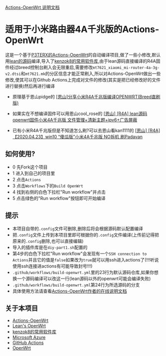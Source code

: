 [Actions-OpenWrt 说明文档](https://p3terx.com/archives/build-openwrt-with-github-actions.html)

# 适用于小米路由器4A千兆版的Actions-OpenWrt

这是一个基于[P3TERX的Actions-OpenWrt](https://github.com/P3TERX/Actions-OpenWrt)的自动编译项目,做了一些小修改,默认用[lean的源码](https://github.com/coolsnowwolf/lede)编译,导入了[kenzok8的常用软件库](https://github.com/kenzok8/openwrt-packages.git),由于lean源码直接编译的R4A固件经过breed控制台刷入会无限重启,需要修改`mt7621_xiaomi_mi-router-4a-3g-v2.dtsi`和`mt7621.mk`的分区信息才能正常刷入,所以对Actions-OpenWrt做出一些修改,使其可以在Github Actions上完成对文件的修改(其实是把已经修改好的文件进行替换)然后再进行编译

- 原理基于恩山pidge的
[[恩山]分享小米R4A千兆版编译OPENWRT(Breed直刷版)](https://www.right.com.cn/forum/forum.php?mod=viewthread&tid=4052254)

- 如果实在不想编译固件可以用恩山cool_rose的
[[恩山] [R4A] lean源码openwrt固件小米4A千兆版 文件管理+清新主题+ipv6+广告屏蔽](https://www.right.com.cn/forum/thread-4083541-1-1.html)

- 已有小米R4A千兆版但是不知道怎么刷?可以去恩山看kan1111的
[[恩山] [R4A] 【2020.04.23】win10 “傻瓜版”小米4A千兆版 NO拆机 刷Padavan](https://www.right.com.cn/forum/thread-4007071-1-1.html)

## 如何使用?

- 0 先Fork这个项目
- 1 进入到自己的项目里
- 2 点击`Actions`
- 3 点击`Workflows`下的`Build OpenWrt`
- 4 找到右侧的白色下拉栏"Run workflow"并点击
- 5 点击绿色的"Run workflow"按钮即可开始编译

## 提示

- 本项目自带的`.config`文件可删除,删除后将会根据源码默认配置编译
- 把`.config`文件上传到本项目里即可根据你的`.config`文件编译(上传前记得把原来的`.config`删除,也可以直接编辑)
- 导入的插件库是在`diy-part1.sh`配置的
- 第4步的白色下拉栏"Run workflow"会发现有一个`SSH connection to Actions`并且它的值是`false`如果改为`true`就可以用ssh进入actions了(!!!听说使用ssh连接进actions有可能导致封号!!!)
- `.github/workflows/build-openwrt.yml`里的23行为默认源码仓库,如果你想换一个源码编译可以改这一行(lean源码以外的openwrt可能会编译失败)
- `.github/workflows/build-openwrt.yml`第24行为所选源码的分支
- 具体使用方法请查看[Actions-OpenWrt作者的在线说明文档](https://p3terx.com/archives/build-openwrt-with-github-actions.html)

## 关于本项目

- [Actions-OpenWrt](https://github.com/P3TERX/Actions-OpenWrt)
- [Lean's OpenWrt](https://github.com/coolsnowwolf/lede)
- [kenzok8的常用软件库](https://github.com/kenzok8/openwrt-packages.git)
- [Microsoft Azure](https://azure.microsoft.com)
- [GitHub Actions](https://github.com/features/actions)
- [OpenWrt](https://github.com/openwrt/openwrt)
